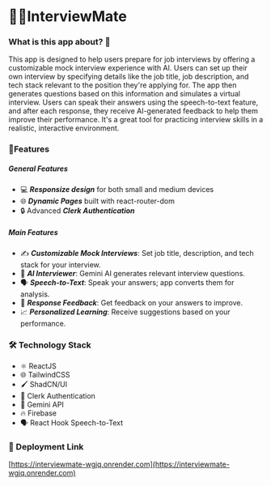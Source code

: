 # 🧑‍💻InterviewMate



### What is this app about? 🤔

This app is designed to help users prepare for job interviews by offering a customizable mock interview experience with AI. Users can set up their own interview by specifying details like the job title, job description, and tech stack relevant to the position they're applying for. The app then generates questions based on this information and simulates a virtual interview. Users can speak their answers using the speech-to-text feature, and after each response, they receive AI-generated feedback to help them improve their performance. It's a great tool for practicing interview skills in a realistic, interactive environment.

### 🎯Features
##### *General Features*
- 💻 ***Responsize design*** for both small and medium devices
- 🌐 ***Dynamic Pages*** built with react-router-dom
- 🔒 Advanced ***Clerk Authentication*** 
##### Main Features
- ✍️ ***Customizable Mock Interviews***: Set job title, description, and tech stack for your interview.
- 🤖 ***AI Interviewer***: Gemini AI generates relevant interview questions.
- 🗣️ ***Speech-to-Text***: Speak your answers; app converts them for analysis.
- 💬 ***Response Feedback***: Get feedback on your answers to improve.
- 📈 ***Personalized Learning***: Receive suggestions based on your performance.

### 🛠️ Technology Stack
- ⚛️ ReactJS
- 🌐 TailwindCSS
- 🖌️ ShadCN/UI
- 🔑 Clerk Authentication
- 🤖 Gemini API
- 🔥 Firebase
- 🗣️ React Hook Speech-to-Text
### 🚀 Deployment Link

[https://interviewmate-wgjq.onrender.com](https://interviewmate-wgjq.onrender.com)
